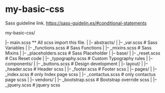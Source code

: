 # my-basic-css

Sass guideline link.
https://sass-guidelin.es/#conditional-statements

my-basic-css/

|– main.scss ** All scss import this file.
|
|– abstracts/
|   |– _var.scss          # Sass Variables
|   |– _functions.scss    # Sass Functions
|   |– _mixins.scss       # Sass Mixins
|   |– _placeholders.scss # Sass Placeholder
|
|– base/
|   |– _reset.scss        # Css Reset code
|   |– _typography.scss   # Custom Typography rules
|
|– components/
|   |– _buttons.scss       # Design development
|
|– layout/
|   |– _header.scss        # Header scss
|   |– _footer.scss        # Footer scss
|
|– pages/
|   |– _index.scss         # only Index page scss
|   |– _contactus.scss     # only contactus page scss
|
|– vendors/
|   |– _bootstrap.scss    # Bootstrap override scss
|   |– _jquery.scss       # jquery scss
